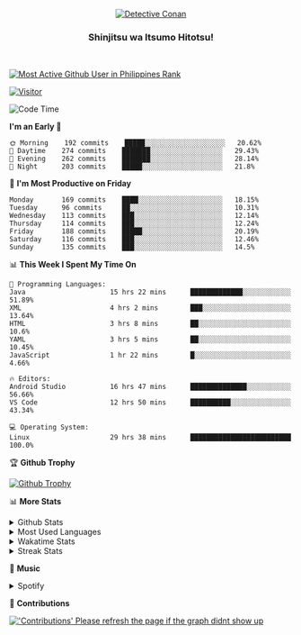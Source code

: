 <p align="center">
<a href="https://mrepol742.github.io">
  <img alt="Detective Conan" src="https://mrepol742-gif-randomizer.vercel.app/api" /> 
  </a> 
  <h3 align="center">Shinjitsu wa Itsumo Hitotsu!</h3>
</p>
<br>

 
[![Most Active Github User in Philippines Rank](https://enibdhv97zm33sz.m.pipedream.net)](https://mrepol742.github.io)

[![Visitor](https://visitor-badge.glitch.me/badge?page_id=mrepol742)](https:/mrepol742.github.io)

[comment]: <> (This is a automated generated Data from github action workflow)
[comment]: <> (START OF GENERATED DATA)

<!--START_SECTION:waka-->
![Code Time](http://img.shields.io/badge/Code%20Time-379%20hrs%2059%20mins-blue)

**I'm an Early 🐤** 

```text
🌞 Morning    192 commits    █████░░░░░░░░░░░░░░░░░░░░   20.62% 
🌆 Daytime    274 commits    ███████░░░░░░░░░░░░░░░░░░   29.43% 
🌃 Evening    262 commits    ███████░░░░░░░░░░░░░░░░░░   28.14% 
🌙 Night      203 commits    █████░░░░░░░░░░░░░░░░░░░░   21.8%

```
📅 **I'm Most Productive on Friday** 

```text
Monday       169 commits    ████░░░░░░░░░░░░░░░░░░░░░   18.15% 
Tuesday      96 commits     ██░░░░░░░░░░░░░░░░░░░░░░░   10.31% 
Wednesday    113 commits    ███░░░░░░░░░░░░░░░░░░░░░░   12.14% 
Thursday     114 commits    ███░░░░░░░░░░░░░░░░░░░░░░   12.24% 
Friday       188 commits    █████░░░░░░░░░░░░░░░░░░░░   20.19% 
Saturday     116 commits    ███░░░░░░░░░░░░░░░░░░░░░░   12.46% 
Sunday       135 commits    ███░░░░░░░░░░░░░░░░░░░░░░   14.5%

```


📊 **This Week I Spent My Time On** 

```text
💬 Programming Languages: 
Java                     15 hrs 22 mins      █████████████░░░░░░░░░░░░   51.89% 
XML                      4 hrs 2 mins        ███░░░░░░░░░░░░░░░░░░░░░░   13.64% 
HTML                     3 hrs 8 mins        ██░░░░░░░░░░░░░░░░░░░░░░░   10.6% 
YAML                     3 hrs 5 mins        ██░░░░░░░░░░░░░░░░░░░░░░░   10.45% 
JavaScript               1 hr 22 mins        █░░░░░░░░░░░░░░░░░░░░░░░░   4.66%

🔥 Editors: 
Android Studio           16 hrs 47 mins      ██████████████░░░░░░░░░░░   56.66% 
VS Code                  12 hrs 50 mins      ██████████░░░░░░░░░░░░░░░   43.34%

💻 Operating System: 
Linux                    29 hrs 38 mins      █████████████████████████   100.0%

```


<!--END_SECTION:waka-->

[comment]: <> (END OF GENERATED DATA)

<p>

🏆 **Github Trophy**
  
<a href="https://mrepol742.github.io">
<img alt="Github Trophy" src="https://github-profile-trophy.vercel.app/?username=mrepol742&theme=gruvbox">
</a>
</p>

<p>

📊 **More Stats**
  
<details>
  <summary>Github Stats</summary>
  <br>
  <a href="https://mrepol742.github.io">
  <img alt="Github Stats" src="https://github-readme-stats.vercel.app/api?username=mrepol742&show_icons=true&count_private=true&theme=gruvbox">
</a>
  
  [comment]: <> (This is a automated generated Data from github action workflow)
  [comment]: <> (START OF GENERATED DATA)
  
  <br>
    <a href="https://mrepol742.github.io">
  <img alt="Github Stats" src="https://mrepol742.github.io/github-stats/generated/overview.svg">
</a>
    <br>
    <a href="https://mrepol742.github.io">
  <img alt="Github Stats" src="https://mrepol742.github.io/github-stats/generated/languages.svg">
</a>
  
   [comment]: <> (START OF GENERATED DATA)
  
  
</details> 
<details>
  <summary>Most Used Languages</summary>
  <br>
 <a href="https://mrepol742.github.io">
<img alt="Most Used Languages" src="https://github-readme-stats.vercel.app/api/top-langs/?username=mrepol742&layout=compact&include_all_commits=true&&count_private=true&langs_count=20&theme=gruvbox">
</a>
</details>

<details>
  <summary>Wakatime Stats</summary>
  <br>
<a href="https://mrepol742.github.io">
<img alt="Wakatime Stats" src="https://github-readme-stats.vercel.app/api/wakatime?username=mrepol742&layout=compact">
</a>
</details>

<details>
  <summary>Streak Stats</summary>
  <br>
<a href="https://mrepol742.github.io">
<img alt="'Streak Stats' Please refresh the page if the stats didnt show up" src="https://mrepol742-streak-stats.herokuapp.com/?user=mrepol742&theme=gruvbox">
</a>
</p>
</details>

<p>

  🎵 **Music**
  
  <details>
  <summary>Spotify</summary>
  <br>
<a href="https://mrepol742.github.io">
<img alt="Spotify" src="https://spotify-recently-played-readme.vercel.app/api?user=7xx9e7hwq1qyown0m4ut78pcz&count=10&unique=true">
</a>
</p>
</details>

<p>

📜 **Contributions**
  
<a href="https://mrepol742.github.io">
<img alt="'Contributions' Please refresh the page if the graph didnt show up" src="https://mrepol742-activity-graph.herokuapp.com/graph?username=mrepol742&theme=github&hide_border=true">
</a>
</p>
